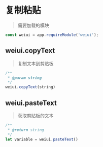 # 复制粘贴

> 需要加载的模块

```js
const weiui = app.requireModule('weiui');
```

## weiui.copyText

> 复制文本到剪贴板

```js
/**
 * @param string
 */
weiui.copyText(string)
```


## weiui.pasteText

> 获取剪贴板的文本

```js
/**
 * @return string
 */
let variable = weiui.pasteText()
```


